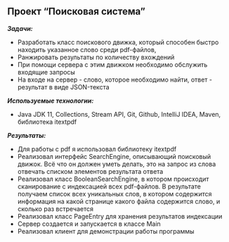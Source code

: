 ## Проект “Поисковая система”

***Задачи:***
- Разработать класс поискового движка, который способен быстро находить указанное слово среди pdf-файлов, 
- Ранжировать результаты по количеству вхождений
- При помощи сервера с этим движком необходимо обслужить входящие запросы
- На входе на сервер - слово, которое необходимо найти, ответ - результат в виде JSON-текста

***Используемые технологии:***
- Java JDK 11, Collections, Stream API, Git, Github, IntelliJ IDEA, Maven, библиотека itextpdf

***Результаты:***
- Для работы с pdf я использовал библиотеку itextpdf
- Реализовал интерфейс SearchEngine, описывающий поисковый движок. Всё что он должен уметь делать, это на запрос из слова отвечать списком элементов результата ответа
- Реализовал класс BooleanSearchEngine, в котором происходит сканирование с индексацией всех pdf-файлов. В результате получаем список всех уникальных слов, в котором содержится информация на какой странице какого файла содержится слово, и сколько раз встречается
- Реализовал класс PageEntry для хранения результатов индексации
- Сервер создается и запускается в классе Main
- Реализовал клиент для демонстрации работы программы
